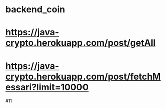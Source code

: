 # backend_coin

# https://java-crypto.herokuapp.com/post/getAll

# https://java-crypto.herokuapp.com/post/fetchMessari?limit=10000

#11
